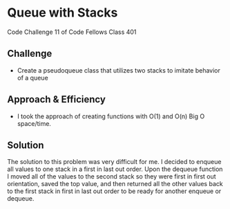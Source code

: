 # Queue with Stacks
Code Challenge 11 of Code Fellows Class 401

## Challenge
* Create a pseudoqueue class that utilizes two stacks to imitate behavior of a queue

## Approach & Efficiency
* I took the approach of creating functions with O(1) and O(n) Big O space/time.

## Solution
The solution to this problem was very difficult for me. I decided to enqueue all values to one stack in a first in last out order. Upon the dequeue function I moved all of the values to the second stack so they were first in first out orientation, saved the top value, and then returned all the other values back to the first stack in first in last out order to be ready for another enqueue or dequeue.